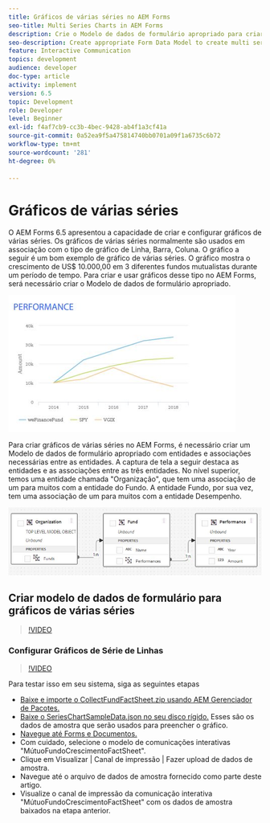 ```yaml
---
title: Gráficos de várias séries no AEM Forms
seo-title: Multi Series Charts in AEM Forms
description: Crie o Modelo de dados de formulário apropriado para criar gráficos de várias séries em documentos impressos e de canal da Web.
seo-description: Create appropriate Form Data Model to create multi series charts in print and web channel documents.
feature: Interactive Communication
topics: development
audience: developer
doc-type: article
activity: implement
version: 6.5
topic: Development
role: Developer
level: Beginner
exl-id: f4af7cb9-cc3b-4bec-9428-ab4f1a3cf41a
source-git-commit: 0a52ea9f5a475814740bb0701a09f1a6735c6b72
workflow-type: tm+mt
source-wordcount: '281'
ht-degree: 0%

---
```


# Gráficos de várias séries

O AEM Forms 6.5 apresentou a capacidade de criar e configurar gráficos de várias séries. Os gráficos de várias séries normalmente são usados em associação com o tipo de gráfico de Linha, Barra, Coluna. O gráfico a seguir é um bom exemplo de gráfico de várias séries. O gráfico mostra o crescimento de US$ 10.000,00 em 3 diferentes fundos mutualistas durante um período de tempo. Para criar e usar gráficos desse tipo no AEM Forms, será necessário criar o Modelo de dados de formulário apropriado.

![multisérie](assets/seriescharts.jfif)

Para criar gráficos de várias séries no AEM Forms, é necessário criar um Modelo de dados de formulário apropriado com entidades e associações necessárias entre as entidades. A captura de tela a seguir destaca as entidades e as associações entre as três entidades. No nível superior, temos uma entidade chamada &quot;Organização&quot;, que tem uma associação de um para muitos com a entidade do Fundo. A entidade Fundo, por sua vez, tem uma associação de um para muitos com a entidade Desempenho.

![formdatamodel](assets/formdatamodel.jfif)


## Criar modelo de dados de formulário para gráficos de várias séries

>[!VIDEO](https://video.tv.adobe.com/v/26352/quality=9)


### Configurar Gráficos de Série de Linhas

>[!VIDEO](https://video.tv.adobe.com/v/26353?quality=9&learn=on)


Para testar isso em seu sistema, siga as seguintes etapas

* [Baixe e importe o CollectFundFactSheet.zip usando AEM Gerenciador de Pacotes.](assets/mutualfundfactsheet.zip)
* [Baixe o SeriesChartSampleData.json no seu disco rígido.](assets/serieschartsampledata.json) Esses são os dados de amostra que serão usados para preencher o gráfico.
* [Navegue até Forms e Documentos.](http://localhost:4502/aem/forms.html/content/dam/formsanddocuments)
* Com cuidado, selecione o modelo de comunicações interativas &quot;MútuoFundoCrescimentoFactSheet&quot;.
* Clique em Visualizar | Canal de impressão | Fazer upload de dados de amostra.
* Navegue até o arquivo de dados de amostra fornecido como parte deste artigo.
* Visualize o canal de impressão da comunicação interativa &quot;MútuoFundoCrescimentoFactSheet&quot; com os dados de amostra baixados na etapa anterior.

